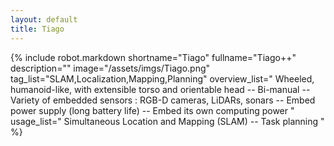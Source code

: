```yaml
---
layout: default
title: Tiago
---
```


{% include robot.markdown
    shortname="Tiago"
    fullname="Tiago++"
    description=""
    image="/assets/imgs/Tiago.png"
    tag_list="SLAM,Localization,Mapping,Planning"
    overview_list="
        Wheeled, humanoid-like, with extensible torso and orientable head
        --
        Bi-manual
        --
        Variety of embedded sensors : RGB-D cameras, LiDARs, sonars
        --
        Embed power supply (long battery life)
        --
        Embed its own computing power
    "
    usage_list="
        Simultaneous Location and Mapping (SLAM)
        --
        Task planning
    "
%}